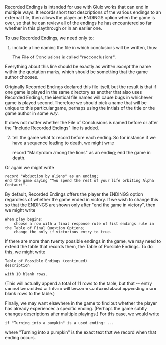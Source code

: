 Recorded Endings is intended for use with Glulx works that can end in multiple ways. It records short text descriptions of the various endings to an external file, then allows the player an ENDINGS option when the game is over, so that he can review all of the endings he has encountered so far whether in this playthrough or in an earlier one.

To use Recorded Endings, we need only to:

1) include a line naming the file in which conclusions will be written, thus:

	The File of Conclusions is called "recconclusions".

Everything about this line should be exactly as written *except* the name within the quotation marks, which should be something that the game author chooses.

Originally Recorded Endings declared this file itself, but the result is that if one game is played in the same directory as another that also uses Recorded Endings, the identical file names will cause bugs in whichever game is played second. Therefore we should pick a name that will be unique to this particular game, perhaps using the initials of the title or the game author in some way.

It does not matter whether the File of Conclusions is named before or after the "Include Recorded Endings" line is added.

2) tell the game what to record before each ending. So for instance if we have a sequence leading to death, we might write
	
	record "Martyrdom among the lions" as an ending;
	end the game in death.

Or again we might write

	record "Abduction by aliens" as an ending;
	end the game saying "You spend the rest of your life orbiting Alpha Centauri".

By default, Recorded Endings offers the player the ENDINGS option regardless of whether the game ended in victory. If we wish to change this so that the ENDINGS are shown only after "end the game in victory", then we might write

	When play begins:
		choose a row with a final response rule of list endings rule in the Table of Final Question Options;
		change the only if victorious entry to true.

If there are more than twenty possible endings in the game, we may need to extend the table that records them, the Table of Possible Endings. To do this, we might write

	Table of Possible Endings (continued)
	description
	--
	with 10 blank rows.

(This will actually append a total of 11 rows to the table, but that -- entry cannot be omitted or Inform will become confused about appending more blank rows to the table.)

Finally, we may want elsewhere in the game to find out whether the player has already experienced a specific ending. (Perhaps the game subtly changes descriptions after multiple playings.) For this case, we would write

	if "Turning into a pumpkin" is a used ending: ...

where "Turning into a pumpkin" is the exact text that we record when that ending occurs.

